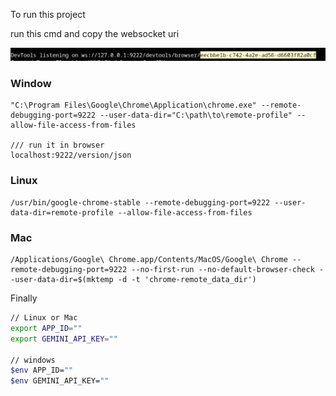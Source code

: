 To run this project

run this cmd and copy the websocket uri

![Ref Image](./assets/image.png)

### Window
```windows
"C:\Program Files\Google\Chrome\Application\chrome.exe" --remote-debugging-port=9222 --user-data-dir="C:\path\to\remote-profile" --allow-file-access-from-files

/// run it in browser
localhost:9222/version/json
```

### Linux
```linux
/usr/bin/google-chrome-stable --remote-debugging-port=9222 --user-data-dir=remote-profile --allow-file-access-from-files
```

### Mac
```macos
/Applications/Google\ Chrome.app/Contents/MacOS/Google\ Chrome --remote-debugging-port=9222 --no-first-run --no-default-browser-check --user-data-dir=$(mktemp -d -t 'chrome-remote_data_dir')
```

Finally

```bash
// Linux or Mac
export APP_ID=""
export GEMINI_API_KEY=""

// windows
$env APP_ID=""
$env GEMINI_API_KEY=""
```

